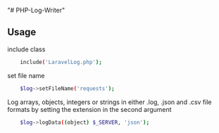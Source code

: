 "# PHP-Log-Writer" 

## Usage

include class 
```sh
    include('LaravelLog.php');
```

set  file name
```sh
    $log->setFileName('requests');
```

Log arrays, objects, integers or strings in either .log, .json and .csv file formats by setting the extension in the second argument 
```sh
    $log->logData((object) $_SERVER, 'json');
```







